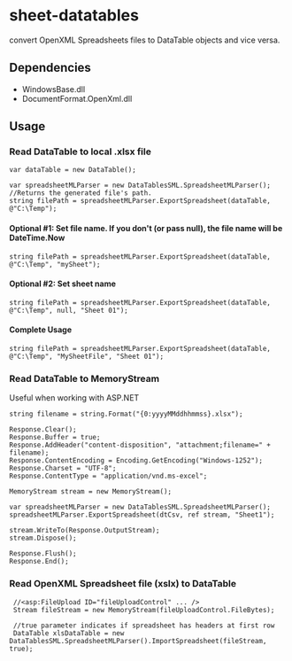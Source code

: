 # sheet-datatables
convert OpenXML Spreadsheets files to DataTable objects and vice versa.

## Dependencies
* WindowsBase.dll
* DocumentFormat.OpenXml.dll

## Usage
### Read DataTable to local .xlsx file
```
var dataTable = new DataTable();

var spreadsheetMLParser = new DataTablesSML.SpreadsheetMLParser();
//Returns the generated file's path.
string filePath = spreadsheetMLParser.ExportSpreadsheet(dataTable, @"C:\Temp");
```

#### Optional #1: Set file name. If you don't (or pass null), the file name will be DateTime.Now
```
string filePath = spreadsheetMLParser.ExportSpreadsheet(dataTable, @"C:\Temp", "mySheet");
```
#### Optional #2: Set sheet name
```
string filePath = spreadsheetMLParser.ExportSpreadsheet(dataTable, @"C:\Temp", null, "Sheet 01");
```

#### Complete Usage
```
string filePath = spreadsheetMLParser.ExportSpreadsheet(dataTable, @"C:\Temp", "MySheetFile", "Sheet 01");
```

### Read DataTable to MemoryStream
Useful when working with ASP.NET

```
string filename = string.Format("{0:yyyyMMddhhmmss}.xlsx");

Response.Clear();
Response.Buffer = true;
Response.AddHeader("content-disposition", "attachment;filename=" + filename);
Response.ContentEncoding = Encoding.GetEncoding("Windows-1252");
Response.Charset = "UTF-8";
Response.ContentType = "application/vnd.ms-excel";

MemoryStream stream = new MemoryStream();

var spreadsheetMLParser = new DataTablesSML.SpreadsheetMLParser();
spreadsheetMLParser.ExportSpreadsheet(dtCsv, ref stream, "Sheet1");

stream.WriteTo(Response.OutputStream);
stream.Dispose();

Response.Flush();
Response.End();
```

### Read OpenXML Spreadsheet file (xslx) to DataTable

```
 //<asp:FileUpload ID="fileUploadControl" ... />
 Stream fileStream = new MemoryStream(fileUploadControl.FileBytes);
 
 //true parameter indicates if spreadsheet has headers at first row
 DataTable xlsDataTable = new DataTablesSML.SpreadsheetMLParser().ImportSpreadsheet(fileStream, true);
```
